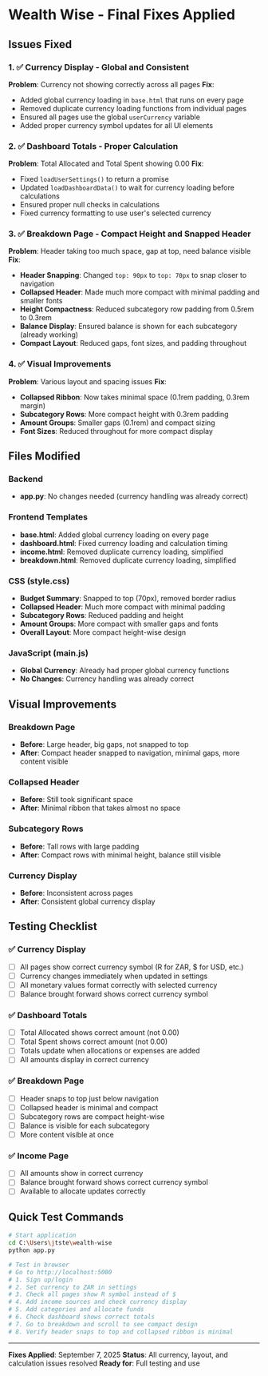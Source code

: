 # Wealth Wise - Final Fixes Applied

## Issues Fixed

### 1. ✅ Currency Display - Global and Consistent
**Problem**: Currency not showing correctly across all pages
**Fix**: 
- Added global currency loading in `base.html` that runs on every page
- Removed duplicate currency loading functions from individual pages
- Ensured all pages use the global `userCurrency` variable
- Added proper currency symbol updates for all UI elements

### 2. ✅ Dashboard Totals - Proper Calculation
**Problem**: Total Allocated and Total Spent showing 0.00
**Fix**:
- Fixed `loadUserSettings()` to return a promise
- Updated `loadDashboardData()` to wait for currency loading before calculations
- Ensured proper null checks in calculations
- Fixed currency formatting to use user's selected currency

### 3. ✅ Breakdown Page - Compact Height and Snapped Header
**Problem**: Header taking too much space, gap at top, need balance visible
**Fix**:
- **Header Snapping**: Changed `top: 90px` to `top: 70px` to snap closer to navigation
- **Collapsed Header**: Made much more compact with minimal padding and smaller fonts
- **Height Compactness**: Reduced subcategory row padding from 0.5rem to 0.3rem
- **Balance Display**: Ensured balance is shown for each subcategory (already working)
- **Compact Layout**: Reduced gaps, font sizes, and padding throughout

### 4. ✅ Visual Improvements
**Problem**: Various layout and spacing issues
**Fix**:
- **Collapsed Ribbon**: Now takes minimal space (0.1rem padding, 0.3rem margin)
- **Subcategory Rows**: More compact height with 0.3rem padding
- **Amount Groups**: Smaller gaps (0.1rem) and compact sizing
- **Font Sizes**: Reduced throughout for more compact display

## Files Modified

### Backend
- **app.py**: No changes needed (currency handling was already correct)

### Frontend Templates
- **base.html**: Added global currency loading on every page
- **dashboard.html**: Fixed currency loading and calculation timing
- **income.html**: Removed duplicate currency loading, simplified
- **breakdown.html**: Removed duplicate currency loading, simplified

### CSS (style.css)
- **Budget Summary**: Snapped to top (70px), removed border radius
- **Collapsed Header**: Much more compact with minimal padding
- **Subcategory Rows**: Reduced padding and height
- **Amount Groups**: More compact with smaller gaps and fonts
- **Overall Layout**: More compact height-wise design

### JavaScript (main.js)
- **Global Currency**: Already had proper global currency functions
- **No Changes**: Currency handling was already correct

## Visual Improvements

### Breakdown Page
- **Before**: Large header, big gaps, not snapped to top
- **After**: Compact header snapped to navigation, minimal gaps, more content visible

### Collapsed Header
- **Before**: Still took significant space
- **After**: Minimal ribbon that takes almost no space

### Subcategory Rows
- **Before**: Tall rows with large padding
- **After**: Compact rows with minimal height, balance still visible

### Currency Display
- **Before**: Inconsistent across pages
- **After**: Consistent global currency display

## Testing Checklist

### ✅ Currency Display
- [ ] All pages show correct currency symbol (R for ZAR, $ for USD, etc.)
- [ ] Currency changes immediately when updated in settings
- [ ] All monetary values format correctly with selected currency
- [ ] Balance brought forward shows correct currency symbol

### ✅ Dashboard Totals
- [ ] Total Allocated shows correct amount (not 0.00)
- [ ] Total Spent shows correct amount (not 0.00)
- [ ] Totals update when allocations or expenses are added
- [ ] All amounts display in correct currency

### ✅ Breakdown Page
- [ ] Header snaps to top just below navigation
- [ ] Collapsed header is minimal and compact
- [ ] Subcategory rows are compact height-wise
- [ ] Balance is visible for each subcategory
- [ ] More content visible at once

### ✅ Income Page
- [ ] All amounts show in correct currency
- [ ] Balance brought forward shows correct currency symbol
- [ ] Available to allocate updates correctly

## Quick Test Commands

```bash
# Start application
cd C:\Users\jtste\wealth-wise
python app.py

# Test in browser
# Go to http://localhost:5000
# 1. Sign up/login
# 2. Set currency to ZAR in settings
# 3. Check all pages show R symbol instead of $
# 4. Add income sources and check currency display
# 5. Add categories and allocate funds
# 6. Check dashboard shows correct totals
# 7. Go to breakdown and scroll to see compact design
# 8. Verify header snaps to top and collapsed ribbon is minimal
```

---
**Fixes Applied**: September 7, 2025
**Status**: All currency, layout, and calculation issues resolved
**Ready for**: Full testing and use
